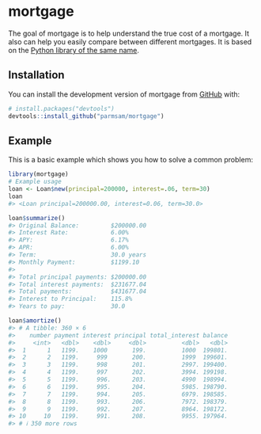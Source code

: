 
<!-- README.md is generated from README.Rmd. Please edit that file -->

# mortgage

<!-- badges: start -->
<!-- badges: end -->

The goal of mortgage is to help understand the true cost of a mortgage.
It also can help you easily compare between different mortgages. It is
based on the [Python library of the same
name](https://mortgage.readthedocs.io/en/latest/).

## Installation

You can install the development version of mortgage from
[GitHub](https://github.com/) with:

``` r
# install.packages("devtools")
devtools::install_github("parmsam/mortgage")
```

## Example

This is a basic example which shows you how to solve a common problem:

``` r
library(mortgage)
# Example usage
loan <- Loan$new(principal=200000, interest=.06, term=30)
loan
#> <Loan principal=200000.00, interest=0.06, term=30.0>
```

``` r
loan$summarize()
#> Original Balance:         $200000.00
#> Interest Rate:            6.00%
#> APY:                      6.17%
#> APR:                      6.00%
#> Term:                     30.0 years
#> Monthly Payment:          $1199.10
#> 
#> Total principal payments: $200000.00
#> Total interest payments:  $231677.04
#> Total payments:           $431677.04
#> Interest to Principal:    115.8%
#> Years to pay:             30.0
```

``` r
loan$amortize()
#> # A tibble: 360 × 6
#>    number payment interest principal total_interest balance
#>     <int>   <dbl>    <dbl>     <dbl>          <dbl>   <dbl>
#>  1      1   1199.    1000       199.          1000  199801.
#>  2      2   1199.     999       200.          1999  199601.
#>  3      3   1199.     998       201.          2997. 199400.
#>  4      4   1199.     997       202.          3994. 199198.
#>  5      5   1199.     996.      203.          4990  198994.
#>  6      6   1199.     995.      204.          5985. 198790.
#>  7      7   1199.     994.      205.          6979. 198585.
#>  8      8   1199.     993.      206.          7972. 198379.
#>  9      9   1199.     992.      207.          8964. 198172.
#> 10     10   1199.     991.      208.          9955. 197964.
#> # ℹ 350 more rows
```
